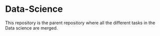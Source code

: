 # Data-Science
This repository is the parent repository where all the different tasks in the Data science are merged.

